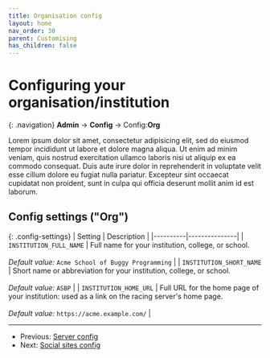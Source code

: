 ```yaml
---
title: Organisation config
layout: home
nav_order: 30
parent: Customising
has_children: false
---
```



# Configuring your organisation/institution

{: .navigation}
**Admin** → **Config** → Config:**Org**

Lorem ipsum dolor sit amet, consectetur adipisicing elit, sed do eiusmod tempor incididunt ut labore et dolore magna aliqua. Ut enim ad minim veniam, quis nostrud exercitation ullamco laboris nisi ut aliquip ex ea commodo consequat. Duis aute irure dolor in reprehenderit in voluptate velit esse cillum dolore eu fugiat nulla pariatur. Excepteur sint occaecat cupidatat non proident, sunt in culpa qui officia deserunt mollit anim id est laborum.


## Config settings ("Org")

{: .config-settings}
| Setting  | Description   |
|----------|---------------|
| `INSTITUTION_FULL_NAME` | Full name for your institution, college, or school.  <br><br> _Default value:_ `Acme School of Buggy Programming` |
| `INSTITUTION_SHORT_NAME` | Short name or abbreviation for your institution, college, or school.  <br><br> _Default value:_ `ASBP` |
| `INSTITUTION_HOME_URL` | Full URL for the home page of your institution: used as a link on the racing server's home page.  <br><br> _Default value:_ `https://acme.example.com/` |


---
* Previous: [Server config](server)
* Next: [Social sites config](social)